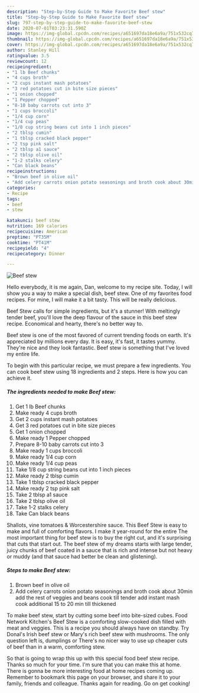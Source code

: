 ```yaml
---
description: "Step-by-Step Guide to Make Favorite Beef stew"
title: "Step-by-Step Guide to Make Favorite Beef stew"
slug: 797-step-by-step-guide-to-make-favorite-beef-stew
date: 2020-07-01T03:23:31.590Z
image: https://img-global.cpcdn.com/recipes/a651697da18e6a9a/751x532cq70/beef-stew-recipe-main-photo.jpg
thumbnail: https://img-global.cpcdn.com/recipes/a651697da18e6a9a/751x532cq70/beef-stew-recipe-main-photo.jpg
cover: https://img-global.cpcdn.com/recipes/a651697da18e6a9a/751x532cq70/beef-stew-recipe-main-photo.jpg
author: Stanley Hill
ratingvalue: 3.5
reviewcount: 12
recipeingredient:
- "1 lb Beef chunks"
- "4 cups broth"
- "2 cups instant mash potatoes"
- "3 red potatoes cut in bite size pieces"
- "1 onion chopped"
- "1 Pepper chopped"
- "8-10 baby carrots cut into 3"
- "1 cups broccoli"
- "1/4 cup corn"
- "1/4 cup peas"
- "1/8 cup string beans cut into 1 inch pieces"
- "2 tblsp cumin"
- "1 tblsp cracked black pepper"
- "2 tsp pink salt"
- "2 tblsp a1 sauce"
- "2 tblsp olive oil"
- "1-2 stalks celery"
- "Can black beans"
recipeinstructions:
- "Brown beef in olive oil"
- "Add celery carrots onion potato seasonings and broth cook about 30min add the rest of veggies and beans cook till tender add instant mash cook additional 15 to 20 min till thickened"
categories:
- Recipe
tags:
- beef
- stew

katakunci: beef stew 
nutrition: 169 calories
recipecuisine: American
preptime: "PT35M"
cooktime: "PT41M"
recipeyield: "4"
recipecategory: Dinner

---
```



![Beef stew](https://img-global.cpcdn.com/recipes/a651697da18e6a9a/751x532cq70/beef-stew-recipe-main-photo.jpg)

Hello everybody, it is me again, Dan, welcome to my recipe site. Today, I will show you a way to make a special dish, beef stew. One of my favorites food recipes. For mine, I will make it a bit tasty. This will be really delicious.

Beef Stew calls for simple ingredients, but it&#39;s a stunner! With meltingly tender beef, you&#39;ll love the deep flavour of the sauce in this beef stew recipe. Economical and hearty, there&#39;s no better way to.

Beef stew is one of the most favored of current trending foods on earth. It's appreciated by millions every day. It is easy, it's fast, it tastes yummy. They're nice and they look fantastic. Beef stew is something that I've loved my entire life.


To begin with this particular recipe, we must prepare a few ingredients. You can cook beef stew using 18 ingredients and 2 steps. Here is how you can achieve it.

<!--inarticleads1-->

##### The ingredients needed to make Beef stew:

1. Get 1 lb Beef chunks
1. Make ready 4 cups broth
1. Get 2 cups instant mash potatoes
1. Get 3 red potatoes cut in bite size pieces
1. Get 1 onion chopped
1. Make ready 1 Pepper chopped
1. Prepare 8-10 baby carrots cut into 3
1. Make ready 1 cups broccoli
1. Make ready 1/4 cup corn
1. Make ready 1/4 cup peas
1. Take 1/8 cup string beans cut into 1 inch pieces
1. Make ready 2 tblsp cumin
1. Take 1 tblsp cracked black pepper
1. Make ready 2 tsp pink salt
1. Take 2 tblsp a1 sauce
1. Take 2 tblsp olive oil
1. Take 1-2 stalks celery
1. Take Can black beans


Shallots, vine tomatoes &amp; Worcestershire sauce. This Beef Stew is easy to make and full of comforting flavors. I make it year-round for the entire The most important thing for beef stew is to buy the right cut, and it&#39;s surprising that cuts that start out. The beef stew of my dreams starts with large tender, juicy chunks of beef coated in a sauce that is rich and intense but not heavy or muddy (and that sauce had better be clean and glistening). 

<!--inarticleads2-->

##### Steps to make Beef stew:

1. Brown beef in olive oil
1. Add celery carrots onion potato seasonings and broth cook about 30min add the rest of veggies and beans cook till tender add instant mash cook additional 15 to 20 min till thickened


To make beef stew, start by cutting some beef into bite-sized cubes. Food Network Kitchen&#39;s Beef Stew is a comforting slow-cooked dish filled with meat and veggies. This is a recipe you should always have on standby. Try Donal&#39;s Irish beef stew or Mary&#39;s rich beef stew with mushrooms. The only question left is, dumplings or There&#39;s no nicer way to use up cheaper cuts of beef than in a warm, comforting stew. 

So that is going to wrap this up with this special food beef stew recipe. Thanks so much for your time. I'm sure that you can make this at home. There is gonna be more interesting food at home recipes coming up. Remember to bookmark this page on your browser, and share it to your family, friends and colleague. Thanks again for reading. Go on get cooking!
